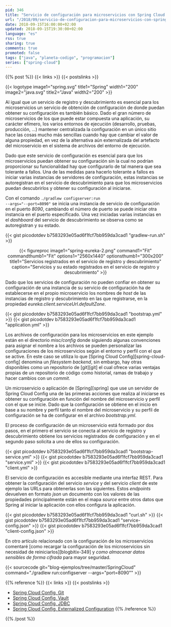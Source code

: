 ```yaml
---
pid: 346
title: "Servicio de configuración para microservicios con Spring Cloud Config"
url: "/2018/09/servicio-de-configuracion-para-microservicios-con-spring-cloud-config/"
date: 2018-09-15T16:00:00+02:00
updated: 2018-09-15T19:30:00+02:00
language: "es"
rss: true
sharing: true
comments: true
promoted: false
tags: ["java", "planeta-codigo", "programacion"]
series: ["spring-cloud"]
---
```


{{% post %}}
{{< links >}}
{{< postslinks >}}

{{< logotype image1="spring.svg" title1="Spring" width1="200" image2="java.svg" title2="Java" width2="200" >}}

Al igual que un servicio de registro y descubrimiento es esencial para los microservicios un servicio de obtención de configuración de donde puedan obtener su configuración es también básico. Dado el gran número de microservicios de los que puede estar compuesta una aplicación, su carácter efímero, los varios entornos de ejecución (desarrollo, pruebas, producción, ...) mantener centralizada la configuración en un único sitio hace las cosas mucho más sencillas cuando hay que cambiar el valor de alguna propiedad, en vez de la alternativa aún externalizada del artefacto del microservicio en el sistema de archivos del entorno de ejecución.

Dado que este servicio de configuración es esencial para que los microservicios puedan obtener su configuración sin la cual no podrían proporcionar su funcionalidad hay que configurarlo de tal manera que sea tolerante a fallos. Una de las medidas para hacerlo tolerante a fallos es iniciar varias instancias de servidores de configuración, estas instancias se autoregistran en el servicio de descubrimiento para que los microservicios puedan descubrirlos y obtener su configuración al iniciarse.

Con el comando <code>./gradlew configserver:run --args="--port=8090"</code> se inicia una instancia de servicio de configuración en el puerto _8090_, cambiando el número de puerto se puede iniciar otra instancia en el puerto especificado. Una vez iniciadas varias instancias en el _dashboard_ del servicio de descubrimiento se observa como se autoregistran y su estado.

{{< gist picodotdev b7583293e05ad6f1fcf7bb959da3cad1 "gradlew-run.sh" >}}

<div class="media" style="text-align: center;">
    {{< figureproc
        image1="spring-eureka-2.png" command1="Fit" commandthumb1="Fit" options1="2560x1440" optionsthumb1="300x200" title1="Servicios registrados en el servicio de registro y descubrimiento"
        caption="Servicios y su estado registrados en el servicio de registro y descubrimiento" >}}
</div>

Dado que los servicios de configuración no pueden confiar en obtener su configuración de una instancia de su servicio de configuración ha de establecerse en el propio microservicio los nombres de _host_ de las instancias de registro y descubrimiento en las que registrarse, en la propiedad _eureka.client.serviceUrl.defaultZone_.

{{< gist picodotdev b7583293e05ad6f1fcf7bb959da3cad1 "bootstrap.yml" >}}
{{< gist picodotdev b7583293e05ad6f1fcf7bb959da3cad1 "application.yml" >}}

Los archivos de configuración para los microservicios en este ejemplo están en el directorio _misc/config_ donde siguiendo algunas convenciones para asignar el nombre a los archivos se pueden personalizar las configuraciones de los microservicios según el entorno y perfil con el que se active. En este caso se utiliza lo que [Spring Cloud Config][spring-cloud-config] denomina un _filesystem backend_, sin embargo, hay otras disponibles como un repositorio de [git][git] el cual ofrece varias ventajas propias de un repositorio de código como historial, ramas de trabajo y hacer cambios con un _commit_.

Un microservicio o aplicación de [Spring][spring] que use un servidor de Spring Cloud Config una de las primeras acciones que realiza al iniciarse es obtener su configuración en función del nombre del microservicio y perfil con el que se inicie. Dado que la configuración se obtiene en el inicio en base a su nombre y perfil tanto el nombre del microservicio y su perfil de configuración se ha de configurar en el archivo _bootstrap.yml_.

El proceso de configuración de un microservicio está formado por dos pasos, en el primero el servicio se conecta al servicio de registro y descubrimiento obtiene los servicios registrados de configuración y en el segundo paso solicita a uno de ellos su configuración.

{{< gist picodotdev b7583293e05ad6f1fcf7bb959da3cad1 "bootstrap-service.yml" >}}
{{< gist picodotdev b7583293e05ad6f1fcf7bb959da3cad1 "service.yml" >}}
{{< gist picodotdev b7583293e05ad6f1fcf7bb959da3cad1 "client.yml" >}}

El servicio de configuración es accesible mediante una interfaz REST. Para obtener la configuración del servicio _service_ y del servicio _client_ de este ejemplo las URLs para obtenerlas son las siguientes. Estos _endpoints_ devuelven en formato _json_ un documento con los valores de las propiedades principalmente están en el mapa _source_ entre otros datos que Spring al iniciar la aplicación con ellos configura la aplicación.

{{< gist picodotdev b7583293e05ad6f1fcf7bb959da3cad1 "curl.sh" >}}
{{< gist picodotdev b7583293e05ad6f1fcf7bb959da3cad1 "service-config.json" >}}
{{< gist picodotdev b7583293e05ad6f1fcf7bb959da3cad1 "client-config.json" >}}

En otro artículo relacionado con la configuración de los microservicios comentaré [como recargar la configuración de los microservicios sin necesidad de reiniciarlos][blogbitix-349] y _como almacenar datos sensibles de forma cifrada_ para mayor seguridad.

{{< sourcecode git="blog-ejemplos/tree/master/SpringCloud" command="./gradlew run:configserver --args=\"port=8090\"" >}}

{{% reference %}}
{{< links >}}
{{< postslinks >}}
* [Spring Cloud Config, Git](http://cloud.spring.io/spring-cloud-static/spring-cloud-config/2.0.1.RELEASE/single/spring-cloud-config.html#_git_backend)
* [Spring Cloud Config, Vault](http://cloud.spring.io/spring-cloud-static/spring-cloud-config/2.0.1.RELEASE/single/spring-cloud-config.html#vault-backend)
* [Spring Cloud Config, JDBC](http://cloud.spring.io/spring-cloud-static/spring-cloud-config/2.0.1.RELEASE/single/spring-cloud-config.html#_jdbc_backend)
* [Spring Cloud Config, Externalized Configuration](https://docs.spring.io/spring-boot/docs/2.0.4.RELEASE/reference/htmlsingle/#boot-features-external-config)
{{% /reference %}}

{{% /post %}}
